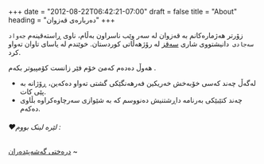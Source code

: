+++
date = "2012-08-22T06:42:21-07:00"
draft = false
title = "About"
heading = "دەربارەی قەزوان"
+++

زۆرتر هەژمارەکانم بە قەزوان لە سەر وێب ناسراون بەڵام، ناوی ڕاستەقینەم `جەواد سەجادی `دانیشتووی شاری [سەقز](https://ckb.wikipedia.org/wiki/%D8%B3%DB%95%D9%82%D8%B2) لە رۆژهەڵاتی کوردستان.
خوێندم لە یاسای تاوان تەواو کرد.

هەوڵ دەدەم کەمێ خۆم فێر زانست کۆمپیوتر بکەم .

- لەگەڵ چەند کەسی خۆبەخش خەریکین فەرهەنگێکی گشتی تەواو دەکەین، ڕۆژانە بە پێی کات.
- چەند کتێبێکی بەرنامە داڕشتنیش دەنووسم کە بە شێوازی سەرچاوەکراوە بڵاوی دەکەم.
  

###### ❤️لێرە لینک بووم : 

[درەختی گەشەپێدەران](http://www.devstree.io/) ~ 